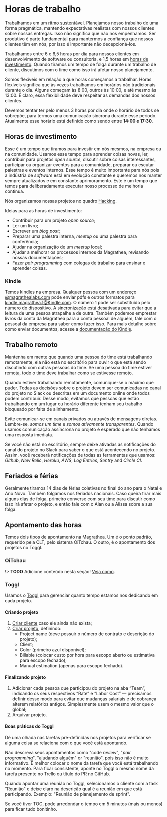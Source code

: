 # Horas de trabalho

Trabalhamos em um [ritmo sustentável](http://www.extremeprogramming.org/rules/overtime.html). Planejamos nosso trabalho de uma forma pragmática, mantendo expectativas realistas com nossos clientes sobre nossas entregas. Isso não significa que não nos empenhamos. Ser produtivo é parte fundamental para mantermos a confiança que nossos clientes têm em nós, por isso é importante não decepcioná-los.

Trabalhamos entre 6 e 6,5 horas por dia para nossos clientes em desenvolvimento de software ou consultoria, e 1,5 horas em [horas de investimento](https://thoughtbot.com/playbook/our-company/time). Quando tiramos um tempo de folga durante um trabalho de cliente, discutimos com o time como isso irá afetar nosso planejamento.

Somos flexíveis em relação a que horas começamos a trabalhar. Horas flexíveis significa que às vezes trabalhamos em horários não tradicionais durante o dia. Alguns começam às 8:00, outros às 10:00, e até mesmo às 13:00. É claro, essa flexibilidade deve respeitar as demandas dos nossos clientes.

Devemos tentar ter pelo menos 3 horas por dia onde o horário de todos se sobrepõe, para termos uma comunicação síncrona durante esse período. Atualmente esse horário está definido como sendo entre **14:00 e 17:30**.

## Horas de investimento

Esse é um tempo que tiramos para investir em nós mesmos, na empresa ou na comunidade. Usamos esse tempo para aprender coisas novas, ler, contribuir para projetos _open source_, discutir sobre coisas interessantes, participar ou organizar eventos para a comunidade, preparar ou escutar palestras e eventos internos. Esse tempo é muito importante para nós pois a indústria de _software_ está em evolução constante e queremos nos manter sempre atualizados e em constante aprimoramento. Este é um tempo que temos para deliberadamente executar nosso processo de melhoria contínua.

Nós organizamos nossas projetos no quadro [Hacking](https://trello.com/b/ZrBmPW5n/mlabs-hacking).

Ideias para as horas de investimento:

* Contribuir para um projeto _open source_;
* Ler um livro;
* Escrever um _blog post_;
* Preparar uma palestra interna, _meetup_ ou uma palestra para conferência;
* Ajudar na organização de um _meetup_ local;
* Ajudar a melhorar os processos internos da Magrathea, revisando nossas documentações;
* Fazer _pair programming_ com colegas de trabalho para ensinar e aprender coisas.

### Kindle

Temos kindles na empresa. Qualquer pessoa com um endereço [@magrathealabs.com](@magrathealabs.com) pode enviar pdfs e outros formatos para [kindle.magrathea.1@Kindle.com](kindle.magrathea.1@Kindle.com). O número 1 pode ser substituído pelo número do dispositivo. A sincronização está desativada para evitar que a leitura de uma pessoa atrapalhe a de outra. Também podemos emprestar livros da conta da Magrathea para a conta pessoal de alguém, fale com o pessoal da empresa para saber como fazer isso. Para mais detalhe sobre como enviar documentos, acesse a [documentação do Kindle](https://www.amazon.com/gp/sendtokindle/email).

## Trabalho remoto

Mantenha em mente que quando uma pessoa do time está trabalhando remotamente, ela não está no escritório para ouvir o que está sendo discutindo com outras pessoas do time. Se uma pessoa do time estiver remota, todo o time deve trabalhar como se estivesse remoto.

Quando estiver trabalhando remotamente, comunique-se o máximo que puder. Todas as decisões sobre o projeto devem ser comunicadas no canal do projeto no Slack ou descritas em um documento online onde todos podem contribuir. Desse modo, evitamos que pessoas que estão trabalhando em um lugar ou horário diferente tenham seu trabalho bloqueado por falta de alinhamento.

Evite comunicar-se em canais privados ou através de mensagens diretas. Lembre-se, _somos um time_ e _somos ativamente transparentes_. Quando usamos comunicação assíncrona no projeto é esperado que não tenhamos uma resposta imediata.

Se você não está no escritório, sempre deixe ativadas as notificações do canal do projeto no Slack para saber o que está acontecendo no projeto. Assim, você receberá notificações de todas as ferramentas que usamos: _Github_, _New Relic_, _Heroku_, _AWS_, _Log Entries_, _Sentry_ and _Circle CI_.

## Feriados e férias

Geralmente tiramos 14 dias de férias coletivas no final do ano para o Natal e Ano Novo. Também folgamos nos feriados nacionais. Caso queira tirar mais alguns dias de folga, primeiro converse com seu time para discutir como isso irá afetar o projeto, e então fale com o Alan ou a Alissa sobre a sua folga.

## Apontamento das horas

Temos dois tipos de apontamento na Magrathea. Um é o ponto padrão, requerido pela CLT, pelo sistema OiTchau. O outro, é o apontamento dos projetos no Toggl.

### OiTchau

!> **TODO** Adicione conteúdo nesta seção! [Veja como](https://github.com/magrathealabs/playbook).

### Toggl

Usamos o [Toggl](https://www.toggl.com) para gerenciar quanto tempo estamos nos dedicando em cada projeto.

#### Criando projeto

1. [Criar cliente](https://toggl.com/app/workspaces/1954462/clients) caso ele ainda não exista;
2. [Criar projeto](https://toggl.com/app/projects/1954462/list/status/active/billable/both/page/1), definindo:
    * Project name (deve possuir o número de contrato e descrição do projeto);
    * Client;
    * Color (primeiro azul disponível);
    * Billable (colocar custo por hora para escopo aberto ou estimativa para escopo fechado);
    * Manual estimation (apenas para escopo fechado).

#### Finalizando projeto

1. Adicionar cada pessoa que participou do projeto na aba “Team”, indicando os seus respectivos “Rate” e “Labor Cost” — precisamos definir desse modo para evitar que mudanças salariais e de cobrança alterem relatórios antigos. Simplesmente usem o mesmo valor que o global;
2. Arquivar projeto.

#### Boas práticas do Toggl

Dê uma olhada nas tarefas pré-definidas nos projetos para verificar se alguma coisa se relaciona com o que você está apontando.

Não descreva seus apontamentos como "code _review_", "_pair programming_", "ajudando alguém" or "reunião", pois isso não é muito informativo. É melhor colocar o nome da tarefa que você está trabalhando no momento. Para ficar consistente, aponte no Toggl o mesmo nome da tarefa presente no Trello ou título do PR no GitHub.

Quando apontar uma reunião no Toggl, selecionamos o cliente com a task "Reunião" e deixe claro na descrição qual é a reunião em que está participando. Exemplo: "Reunião de planejamento de sprint".

Se você tiver TOC, pode arredondar o tempo em 5 minutos (mais ou menos) para ficar tudo bonitinho.
